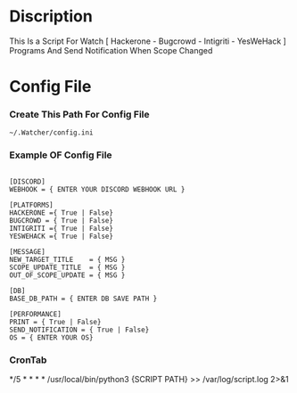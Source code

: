 # Discription
This Is a Script For Watch [ Hackerone - Bugcrowd - Intigriti - YesWeHack ] Programs And Send Notification When Scope Changed


# Config File

### Create This Path For Config File 
``` ~/.Watcher/config.ini ```

### Example OF Config File

``` 

[DISCORD]
WEBHOOK = { ENTER YOUR DISCORD WEBHOOK URL }

[PLATFORMS]
HACKERONE ={ True | False}
BUGCROWD = { True | False}
INTIGRITI ={ True | False}
YESWEHACK ={ True | False}

[MESSAGE]
NEW_TARGET_TITLE    = { MSG }
SCOPE_UPDATE_TITLE  = { MSG }
OUT_OF_SCOPE_UPDATE = { MSG }

[DB]
BASE_DB_PATH = { ENTER DB SAVE PATH }

[PERFORMANCE]
PRINT = { True | False}
SEND_NOTIFICATION = { True | False}
OS = { ENTER YOUR OS}

```

### CronTab

*/5 * * * * /usr/local/bin/python3 {SCRIPT PATH} >> /var/log/script.log 2>&1

